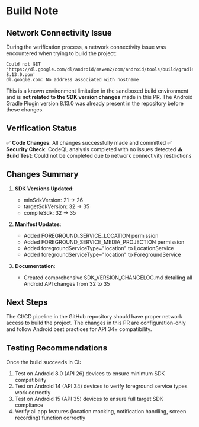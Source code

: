 # Build Note

## Network Connectivity Issue

During the verification process, a network connectivity issue was encountered when trying to build the project:

```
Could not GET 'https://dl.google.com/dl/android/maven2/com/android/tools/build/gradle/8.13.0/gradle-8.13.0.pom'
dl.google.com: No address associated with hostname
```

This is a known environment limitation in the sandboxed build environment and is **not related to the SDK version changes** made in this PR. The Android Gradle Plugin version 8.13.0 was already present in the repository before these changes.

## Verification Status

✅ **Code Changes**: All changes successfully made and committed
✅ **Security Check**: CodeQL analysis completed with no issues detected
⚠️ **Build Test**: Could not be completed due to network connectivity restrictions

## Changes Summary

1. **SDK Versions Updated**:
   - minSdkVersion: 21 → 26
   - targetSdkVersion: 32 → 35
   - compileSdk: 32 → 35

2. **Manifest Updates**:
   - Added FOREGROUND_SERVICE_LOCATION permission
   - Added FOREGROUND_SERVICE_MEDIA_PROJECTION permission
   - Added foregroundServiceType="location" to LocationService
   - Added foregroundServiceType="location" to ForegroundService

3. **Documentation**:
   - Created comprehensive SDK_VERSION_CHANGELOG.md detailing all Android API changes from 32 to 35

## Next Steps

The CI/CD pipeline in the GitHub repository should have proper network access to build the project. The changes in this PR are configuration-only and follow Android best practices for API 34+ compatibility.

## Testing Recommendations

Once the build succeeds in CI:
1. Test on Android 8.0 (API 26) devices to ensure minimum SDK compatibility
2. Test on Android 14 (API 34) devices to verify foreground service types work correctly
3. Test on Android 15 (API 35) devices to ensure full target SDK compliance
4. Verify all app features (location mocking, notification handling, screen recording) function correctly

